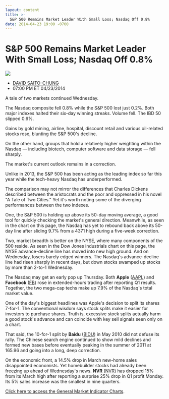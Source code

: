 ```yaml
---
layout: content
title: >-
  S&P 500 Remains Market Leader With Small Loss; Nasdaq Off 0.8%
date: 2014-04-23 19:00 -0700
---
```



S&P 500 Remains Market Leader With Small Loss; Nasdaq Off 0.8%
===============================================================


![](https://www.investors.com/wp-content/uploads/ibd-migrated-images/MPv_140424_635338639183060602.png)

* [DAVID SAITO-CHUNG](https://www.investors.com/author/chungd/ "Posts by DAVID SAITO-CHUNG")
* 07:00 PM ET 04/23/2014




A tale of two markets continued Wednesday.

  

The Nasdaq composite fell 0.8% while the S&P 500 lost just 0.2%. Both major indexes halted their six-day winning streaks. Volume fell. The IBD 50 slipped 0.6%.

  

Gains by gold mining, airline, hospital, discount retail and various oil-related stocks rose, blunting the S&P 500's decline.

  

On the other hand, groups that hold a relatively higher weighting within the Nasdaq — including biotech, computer software and data storage — fell sharply.

  

The market's current outlook remains in a correction.

  

Unlike in 2013, the S&P 500 has been acting as the leading index so far this year while the tech-heavy Nasdaq has underperformed.

  

The comparison may not mirror the differences that Charles Dickens described between the aristocrats and the poor and oppressed in his novel "A Tale of Two Cities." Yet it's worth noting some of the diverging performances between the two indexes.

  

One, the S&P 500 is holding up above its 50-day moving average, a good tool for quickly checking the market's general direction. Meanwhile, as seen in the chart on this page, the Nasdaq has yet to rebound back above its 50-day line after sliding 9.7% from a 4371 high during a five-week correction.

  

Two, market breadth is better on the NYSE, where many components of the 500 reside. As seen in the Dow Jones industrials chart on this page, the NYSE advance-decline line has moved into new high ground. And on Wednesday, losers barely edged winners. The Nasdaq's advance-decline line had risen sharply in recent days, but down stocks swamped up stocks by more than 2-to-1 Wednesday.

  

The Nasdaq may get an early pop up Thursday. Both **Apple** ([AAPL](https://research.investors.com/quote.aspx?symbol=AAPL)) and **Facebook** ([FB](https://research.investors.com/quote.aspx?symbol=FB)) rose in extended-hours trading after reporting Q1 results. Together, the two mega-cap techs make up 7.9% of the Nasdaq's total market value.

  

One of the day's biggest headlines was Apple's decision to split its shares 7-for-1. The conventional wisdom says stock splits make it easier for investors to purchase shares. Truth is, excessive stock splits actually harm a good stock's advance and can coincide with key sell signals seen only on a chart.

  

That said, the 10-for-1 split by **Baidu** ([BIDU](https://research.investors.com/quote.aspx?symbol=BIDU)) in May 2010 did not defuse its rally. The Chinese search engine continued to show mild declines and formed new bases before eventually peaking in the summer of 2011 at 165.96 and going into a long, deep correction.

  

On the economic front, a 14.5% drop in March new-home sales disappointed economists. Yet homebuilder stocks had already been freezing up ahead of Wednesday's news. **NVR** ([NVR](https://research.investors.com/quote.aspx?symbol=NVR)) has dropped 15% from its March high after reporting a surprise 25% drop in Q1 profit Monday. Its 5% sales increase was the smallest in nine quarters.

  

[Click here to access the General Market Indicator Charts](https://www.investors.com/pdf/GMI_042414.pdf).




